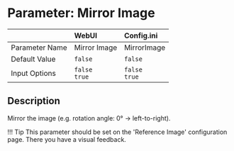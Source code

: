 # Parameter: Mirror Image

|                   | WebUI               | Config.ini
|:---               |:---                 |:----
| Parameter Name    | Mirror Image        | MirrorImage
| Default Value     | `false`             | `false`
| Input Options     | `false`<br>`true`   | `false`<br>`true` 


## Description

Mirror the image (e.g. rotation angle: 0° -> left-to-right).


!!! Tip
    This parameter should be set on the 'Reference Image' configuration page.
    There you have a visual feedback.
